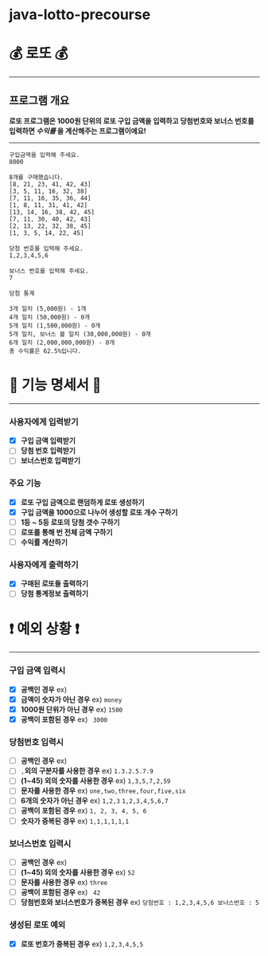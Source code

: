 # java-lotto-precourse

#  💰 로또 💰 

***
## 프로그램 개요
**로또 프로그램은 1000원 단위의 로또 구입 금액을 입력하고 당첨번호와 보너스 번호를 입력하면 *수익률* 을 계산해주는 프로그램이에요!**

***

```
구입금액을 입력해 주세요.
8000

8개를 구매했습니다.
[8, 21, 23, 41, 42, 43]
[3, 5, 11, 16, 32, 38]
[7, 11, 16, 35, 36, 44]
[1, 8, 11, 31, 41, 42]
[13, 14, 16, 38, 42, 45]
[7, 11, 30, 40, 42, 43]
[2, 13, 22, 32, 38, 45]
[1, 3, 5, 14, 22, 45]

당첨 번호를 입력해 주세요.
1,2,3,4,5,6

보너스 번호를 입력해 주세요.
7

당첨 통계

3개 일치 (5,000원) - 1개
4개 일치 (50,000원) - 0개
5개 일치 (1,500,000원) - 0개
5개 일치, 보너스 볼 일치 (30,000,000원) - 0개
6개 일치 (2,000,000,000원) - 0개
총 수익률은 62.5%입니다.
```

# 📜 기능 명세서 📜

***

### 사용자에게 입력받기
- [x] **구입 금액 입력받기**
- [ ] **당첨 번호 입력받기**
- [ ] **보너스번호 입력받기**

### 주요 기능
- [x] **로또 구입 금액으로 랜덤하게 로또 생성하기**
- [x] **구입 금액을 1000으로 나누어 생성할 로또 개수 구하기**
- [ ] **1등 ~ 5등 로또의 당첨 갯수 구하기**
- [ ] **로또를 통해 번 전체 금액 구하기**
- [ ] **수익률 계산하기**

### 사용자에게 출력하기
- [x] **구매된 로또들 출력하기**
- [ ] **당첨 통계정보 출력하기**

# ❗️ 예외 상황 ❗

***

### 구입 금액 입력시
- [x] **공백인 경우** ex) ` `
- [x] **금액이 숫자가 아닌 경우** ex) `money`
- [x] **1000원 단위가 아닌 경우** ex) `1500`
- [x] **공백이 포함된 경우** ex) ` 3000`

### 당첨번호 입력시
- [ ] **공백인 경우** ex) ` `
- [ ] `,`**외의 구분자를 사용한 경우** ex) `1.3.2.5.7.9`
- [ ] **(1~45) 외의 숫자를 사용한 경우** ex) `1,3,5,7,2,59`
- [ ] **문자를 사용한 경우** ex) `one,two,three,four,five,six`
- [ ] **6개의 숫자가 아닌 경우** ex) `1,2,3` `1,2,3,4,5,6,7`
- [ ] **공백이 포함된 경우** ex) `1, 2, 3, 4, 5, 6`
- [ ] **숫자가 중복된 경우** ex) `1,1,1,1,1,1`

### 보너스번호 입력시
- [ ] **공백인 경우** ex) ` `
- [ ] **(1~45) 외의 숫자를 사용한 경우** ex) `52`
- [ ] **문자를 사용한 경우** ex) `three`
- [ ] **공백이 포함된 경우** ex) ` 42`
- [ ] **당첨번호와 보너스번호가 중복된 경우** ex) `당첨번호 : 1,2,3,4,5,6 보너스번호 : 5`

### 생성된 로또 예외
- [x] **로또 번호가 중복된 경우** ex) `1,2,3,4,5,5`